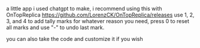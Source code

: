 a little app i used chatgpt to make, i recommend using this with OnTopReplica https://github.com/LorenzCK/OnTopReplica/releases
   use 1, 2, 3, and 4 to add tally marks for whatever reason you need, press 0 to reset all marks and use "-" to undo last mark.
 
 
 you can also take the code and customize it if you wish

